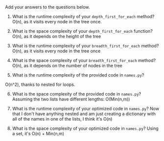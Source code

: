 Add your answers to the questions below.

1. What is the runtime complexity of your `depth_first_for_each` method? O(n), as it visits every node in the tree once.

2. What is the space complexity of your `depth_first_for_each` function? O(n), as it depends on the height of the tree

3. What is the runtime complexity of your `breadth_first_for_each` method? O(n), as it visits every node in the tree once

4. What is the space complexity of your `breadth_first_for_each` method? O(n), as it depends on the number of nodes in the tree


5. What is the runtime complexity of the provided code in `names.py`?
 <!-- duplicates = []
 for name_1 in names_1: O(n)
     for name_2 in names_2: O(n)
         if name_1 == name_2: O(1)
             duplicates.append(name_1) O(1)-->
O(n^2), thanks to nested for loops.

6. What is the space complexity of the provided code in `names.py`? Assuming the two lists have different lengths: O(Min(n,m))
<!-- from the tutorial -->

7. What is the runtime complexity of your optimized code in `names.py`?
Now that I don't have anything nested and am just creating a dictionary with all of the names in one of the lists, I think it's O(n)

8. What is the space complexity of your optimized code in `names.py`?
Using a set, it's O(n) + Min(n,m)
